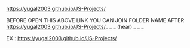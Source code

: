 https://yugal2003.github.io/JS-Projects/

BEFORE OPEN THIS ABOVE LINK YOU CAN JOIN FOLDER NAME AFTER https://yugal2003.github.io/JS-Projects/_ _ _ (hear) _ _ _

EX : https://yugal2003.github.io/JS-Projects/
